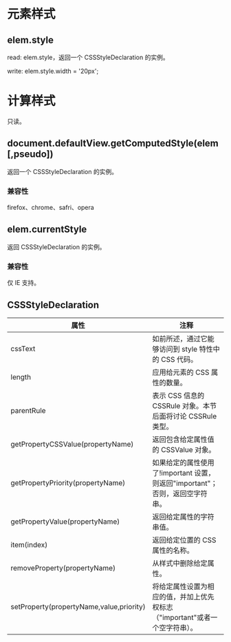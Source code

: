 # 元素样式

## elem.style

read: elem.style，返回一个 CSSStyleDeclaration 的实例。

write: elem.style.width = '20px';

# 计算样式

只读。

## document.defaultView.getComputedStyle(elem [,pseudo])

返回一个 CSSStyleDeclaration 的实例。

### 兼容性

firefox、chrome、safri、opera

## elem.currentStyle

返回 CSSStyleDeclaration 的实例。

### 兼容性

仅 IE 支持。

## CSSStyleDeclaration

| 属性                                       | 注释                                                |
|------------------------------------------|---------------------------------------------------|
| cssText                                  | 如前所述，通过它能够访问到 style 特性中的 CSS 代码。                  |
| length                                   | 应用给元素的 CSS 属性的数量。                                 |
| parentRule                               | 表示 CSS 信息的 CSSRule 对象。本节后面将讨论 CSSRule 类型。         |
| getPropertyCSSValue(propertyName)        | 返回包含给定属性值的 CSSValue 对象。                           |
| getPropertyPriority(propertyName)        | 如果给定的属性使用了!important 设置，则返回"important"；否则，返回空字符串。 |
| getPropertyValue(propertyName)           | 返回给定属性的字符串值。                                      |
| item(index)                              | 返回给定位置的 CSS 属性的名称。                                |
| removeProperty(propertyName)             | 从样式中删除给定属性。                                       |
| setProperty(propertyName,value,priority) | 将给定属性设置为相应的值，并加上优先权标志（"important"或者一个空字符串）。       |